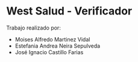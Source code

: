# West Salud - Verificador
Trabajo realizado por: 
* Moises Alfredo Martinez Vidal 
* Estefania Andrea Neira Sepulveda 
* José Ignacio Castillo Farias
